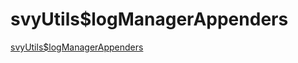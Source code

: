 # svyUtils$logManagerAppenders

[svyUtils$logManagerAppenders](home-7/logmanager-appenders.md#introduction)
